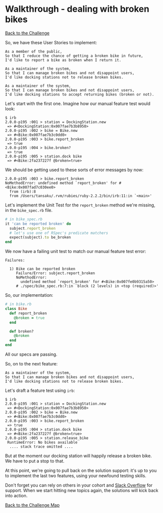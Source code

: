 # Walkthrough - dealing with broken bikes

[Back to the Challenge](../18_dealing_with_broken_bikes.md)

So, we have these User Stories to implement:

```
As a member of the public,
So that I reduce the chance of getting a broken bike in future,
I'd like to report a bike as broken when I return it.

As a maintainer of the system,
So that I can manage broken bikes and not disappoint users,
I'd like docking stations not to release broken bikes.

As a maintainer of the system,
So that I can manage broken bikes and not disappoint users,
I'd like docking stations to accept returning bikes (broken or not).

```

Let's start with the first one. Imagine how our manual feature test would look:

```
$ irb
2.0.0-p195 :001 > station = DockingStation.new
 => #<DockingStation:0x007fae7b3b8950>
2.0.0-p195 :002 > bike = Bike.new
 => #<Bike:0x007fae7b3c0dd0>
2.0.0-p195 :003 > bike.report_broken
 => true
2.0.0-p195 :004 > bike.broken?
 => true
2.0.0-p195 :005 > station.dock bike
 => #<Bike:2fa237227f @broken=true>
```

We should be getting used to these sorts of error messages by now:

```
2.0.0-p195 :003 > bike.report_broken
NoMethodError: undefined method `report_broken' for #<Bike:0x007fad7c030ee0>
  from (irb):8
  from /Users/tansaku/.rvm/rubies/ruby-2.2.2/bin/irb:11:in `<main>'
```

Let's implement the Unit Test for the `report_broken` method we're missing, in the `bike_spec.rb` file.

```ruby
# in bike_spec.rb
it 'can be reported broken' do
  subject.report_broken
  # let's use one of RSpec's predicate matchers
  expect(subject).to be_broken
end
```

We now have a failing unit test to match our manual feature test error:  

```
Failures:

  1) Bike can be reported broken
     Failure/Error: subject.report_broken
     NoMethodError:
       undefined method `report_broken' for #<Bike:0x007fe0b9315a50>
     # ./spec/bike_spec.rb:7:in `block (2 levels) in <top (required)>'
```

So, our implementation:

```ruby
# in bike.rb
class Bike
  def report_broken
    @broken = true
  end

  def broken?
    @broken
  end
end
```

All our specs are passing.

So, on to the next feature:

```
As a maintainer of the system,
So that I can manage broken bikes and not disappoint users,
I'd like docking stations not to release broken bikes.
```

Let's draft a feature test using `irb`:

```
$ irb
2.0.0-p195 :001 > station = DockingStation.new
 => #<DockingStation:0x007fae7b3b8950>
2.0.0-p195 :002 > bike = Bike.new
 => #<Bike:0x007fae7b3c0dd0>
2.0.0-p195 :003 > bike.report_broken
 => true
2.0.0-p195 :004 > station.dock bike
 => #<Bike:2fa237227f @broken=true>
2.0.0-p195 :005 > station.release_bike
 RuntimeError: No bikes available
  .... stack trace omitted ....
```

But at the moment our docking station will happily release a broken bike.  We have to put a stop to that. 

At this point, we're going to pull back on the solution support: it's up to you to implement the last two features, using your newfound testing skills.

Don't forget you can rely on others in your cohort and [Slack Overflow](https://github.com/makersacademy/slack-overflow) for support. When we start hitting new topics again, the solutions will kick back into action.

[Back to the Challenge Map](../0_challenge_map.md)



